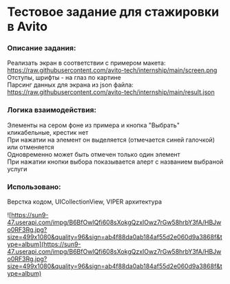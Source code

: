 # Тестовое задание для стажировки в Avito  
### Описание задания:
Реализать экран в соответствии с примером макета: https://raw.githubusercontent.com/avito-tech/internship/main/screen.png   
Отступы, шрифты - на глаз по картине  
Парсинг данных для экрана из json файла: https://raw.githubusercontent.com/avito-tech/internship/main/result.json  
### Логика взаимодействия:  
Элементы на сером фоне из примера и кнопка "Выбрать" кликабельные, крестик нет  
При нажатии на элемент он выделяется (отмечается синей галочкой) или отменяется  
Одновременно может быть отмечен только один элемент  
При нажатии кнопки выбора показывается алерт с названием выбраной услуги  
### Использовано:
Верстка кодом, UICollectionView, VIPER архитектура  

![https://sun9-47.userapi.com/impg/B6BfOwIQfi608sXokgQzxIOwz7rGw58hrbY3fA/HBJwo0RF3Rg.jpg?size=499x1080&quality=96&sign=ab4f88da0ab184af55d2e060d9a3868f&type=album](https://sun9-47.userapi.com/impg/B6BfOwIQfi608sXokgQzxIOwz7rGw58hrbY3fA/HBJwo0RF3Rg.jpg?size=499x1080&quality=96&sign=ab4f88da0ab184af55d2e060d9a3868f&type=album)

